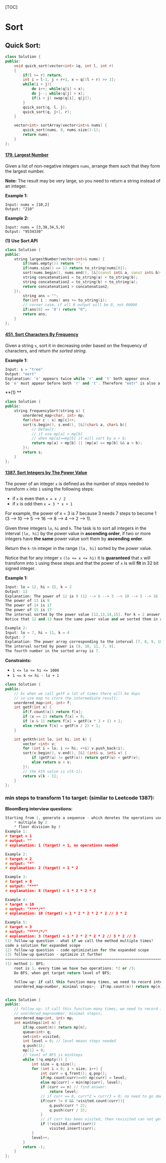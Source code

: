 [TOC]



# Sort

## Quick Sort:

```c++
class Solution {
public:
    void quick_sort(vector<int> &q, int l, int r)
    {
        if(l >= r) return;
        int i = l-1, j = r+1, x = q[(l + r) >> 1];
        while(i < j){
            do i++; while(q[i] < x);
            do j--; while(q[j] > x);
            if(i < j) swap(q[i], q[j]);
        }
        quick_sort(q, l, j);
        quick_sort(q, j+1, r);
    }

    vector<int> sortArray(vector<int>& nums) {
        quick_sort(nums, 0, nums.size()-1);
        return nums;
    }
};
```





#### [179. Largest Number](https://leetcode-cn.com/problems/largest-number/)

Given a list of non-negative integers `nums`, arrange them such that they form the largest number.

**Note:** The result may be very large, so you need to return a string instead of an integer.

 **Example 1:**

```
Input: nums = [10,2]
Output: "210"
```

**Example 2:**

```
Input: nums = [3,30,34,5,9]
Output: "9534330"
```



**(1) Use Sort API**

```c++
class Solution {
public:
    string largestNumber(vector<int>& nums) {
        if(nums.empty()) return "";
        if(nums.size() == 1) return to_string(nums[0]);
        sort(nums.begin(), nums.end(), [&](const int& a, const int& b){
        string concatenation1 = to_string(a) + to_string(b);
        string concatenation2 = to_string(b) + to_string(a);
        return concatenation1 > concatenation2;
    }); 
        string ans = "";
        for(int i : nums) ans += to_string(i);
        // corner case，if all 0 output will be 0, not 00000
        if(ans[0] == '0') return "0"; 
        return ans;
    }
};
```



#### [451. Sort Characters By Frequency](https://leetcode-cn.com/problems/sort-characters-by-frequency/)

Given a string `s`, sort it in decreasing order based on the frequency of characters, and return *the sorted string*.

**Example 1:**

```c++
Input: s = "tree"
Output: "eert"
Explanation: 'e' appears twice while 'r' and 't' both appear once.
So 'e' must appear before both 'r' and 't'. Therefore "eetr" is also a valid answer.
```

**(1) **

```c++
class Solution {
public:
    string frequencySort(string s) {
        unordered_map<char, int> mp;        
        for(char c : s) mp[c]++;
        sort(s.begin(), s.end(), [&](char& a, char& b){
            // Default: 
            // if use mp[a] > mp[b]
            // when mp[a]==mp[b] it will sort by a > b;
            return mp[a] > mp[b] || (mp[a] == mp[b] && a < b);
        });
        return s;
    }
};
```



#### [1387. Sort Integers by The Power Value](https://leetcode-cn.com/problems/sort-integers-by-the-power-value/)

The power of an integer `x` is defined as the number of steps needed to transform `x` into `1` using the following steps:

- if `x` is even then `x = x / 2`
- if `x` is odd then `x = 3 * x + 1`

For example, the power of x = 3 is 7 because 3 needs 7 steps to become 1 (3 --> 10 --> 5 --> 16 --> 8 --> 4 --> 2 --> 1).

Given three integers `lo`, `hi` and `k`. The task is to sort all integers in the interval `[lo, hi]` by the power value in **ascending order**, if two or more integers have **the same** power value sort them by **ascending order**.

Return the `k-th` integer in the range `[lo, hi]` sorted by the power value.

Notice that for any integer `x` `(lo <= x <= hi)` it is **guaranteed** that `x` will transform into `1` using these steps and that the power of `x` is will **fit** in 32 bit signed integer.

**Example 1:**

```c++
Input: lo = 12, hi = 15, k = 2
Output: 13
Explanation: The power of 12 is 9 (12 --> 6 --> 3 --> 10 --> 5 --> 16 --> 8 --> 4 --> 2 --> 1)
The power of 13 is 9
The power of 14 is 17
The power of 15 is 17
The interval sorted by the power value [12,13,14,15]. For k = 2 answer is the second element which is 13.
Notice that 12 and 13 have the same power value and we sorted them in ascending order. Same for 14 and 15.
```

```c++
Example 2:
Input: lo = 7, hi = 11, k = 4
Output: 7
Explanation: The power array corresponding to the interval [7, 8, 9, 10, 11] is [16, 3, 19, 6, 14].
The interval sorted by power is [8, 10, 11, 7, 9].
The fourth number in the sorted array is 7.
```

**Constraints:**

- `1 <= lo <= hi <= 1000`
- `1 <= k <= hi - lo + 1`

```c++
class Solution {
public:
    // bc when we call getF a lot of times there will be dups
    // so use map to store the intermediate result;
    unordered_map<int, int> f;
    int getF(int x) {
        if(f.count(x)) return f[x];
        if (x == 1) return f[x] = 0;
        if (x & 1) return f[x] = getF(x * 3 + 1) + 1;
        else return f[x] = getF(x / 2) + 1;
    }

    int getKth(int lo, int hi, int k) {
        vector <int> v;
        for (int i = lo; i <= hi; ++i) v.push_back(i);
        sort(v.begin(), v.end(), [&] (int& u, int& v) {
            if (getF(u) != getF(v)) return getF(u) < getF(v);
            else return u < v;
        });
    	// the kth value is v[k-1];
        return v[k - 1];
    }
};
```

### min steps to transform 1 to target: (similar to Leetcode 1387):

**BloomBerg interview questions:**

```c++
Starting from 1, generate a sequence - which denotes the operations used to reach the target
    * multiple by 2
    * floor division by 3
Example 1:
# target = 1
# output: ""
# explanation: 1 (target) = 1, no operations needed

Example 2:
# target = 2 
# output: "*"
# explanation: 2 (target) = 1 * 2 

Example 3:
# target = 8 
# output: "***"
# explanation: 8 (target) = 1 * 2 * 2 * 2 

Example 4:
# target = 10 
# output: "****/*"
# explanation: 10 (target) = 1 * 2 * 2 * 2 * 2 // 3 * 2

Example 5:
# target = 3 
# output: "****/*/"
# explanation: 3 (target) = 1 * 2 * 2 * 2 * 2 // 3 * 2 // 3
(1) follow-up question - what if we call the method multiple times?
code a solution for expanded scope
(2) follow-up question - code optimization for the expanded scope
(3) follow-up question - optimize it further
===============================================================================
(1) method 1: BFS;
    root is 1, every time we have two operations: *2 or /3;
    Do BFS, when get target return level of BFS;

    follow up: if call this function many times, we need to record intermediate result;
    unordered_map<number, minimal steps>;  if(mp.count(n)) return mp[n];


```



```c++

class Solution {
public:
    // follow up: if call this function many times, we need to record intermediate result;
    // unordered_map<number, minimal steps>;
    unordered_map<int, int> mp;
    int minSteps(int n) {
        if(mp.count(n)) return mp[n];
        queue<int> q;
        set<int> visited;
        int level = 0; // level means steps needed
        q.push(1);
        mp[1] = 0;
        // level of BFS is minSteps
        while (!q.empty()) {
            int size = q.size();
            for (int i = 0; i < size; i++) {
                int curr = q.front(); q.pop();
                if(mp.count(curr)==0) mp[curr] = level;
                else mp[curr] = min(mp[curr], level);
                if (curr == n) // find answer: 
                    return level;
                // if curr == 0, curr*2 = curr/3 = 0; no need to go deeper:
                if(curr != 0 && !visited.count(curr)){
                    q.push(curr * 2);
                    q.push(curr / 3); 
                }
                // if curr has been visited, then revisited can not get min steps;
                if (!visited.count(curr))
                    visited.insert(curr);
            }
            level++;
        }
        return -1;
    }
};
```

